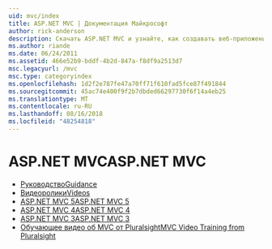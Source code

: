 ```yaml
---
uid: mvc/index
title: ASP.NET MVC | Документация Майкрософт
author: rick-anderson
description: Скачать ASP.NET MVC и узнайте, как создавать веб-приложения с помощью шаблона контроллера модели представления.
ms.author: riande
ms.date: 06/24/2011
ms.assetid: 466e52b9-bddf-4b2d-847a-f8df9a2513d7
msc.legacyurl: /mvc
msc.type: categoryindex
ms.openlocfilehash: 1d2f2e787fe47a70ff71f610fad5fce87f491844
ms.sourcegitcommit: 45ac74e400f9f2b7dbded66297730f6f14a4eb25
ms.translationtype: MT
ms.contentlocale: ru-RU
ms.lasthandoff: 08/16/2018
ms.locfileid: "48254818"
---
```

<a name="aspnet-mvc"></a><span data-ttu-id="00bca-103">ASP.NET MVC</span><span class="sxs-lookup"><span data-stu-id="00bca-103">ASP.NET MVC</span></span>
====================
- [<span data-ttu-id="00bca-104">Руководство</span><span class="sxs-lookup"><span data-stu-id="00bca-104">Guidance</span></span>](overview/index.md)
- [<span data-ttu-id="00bca-105">Видеоролики</span><span class="sxs-lookup"><span data-stu-id="00bca-105">Videos</span></span>](videos/index.md)
- [<span data-ttu-id="00bca-106">ASP.NET MVC 5</span><span class="sxs-lookup"><span data-stu-id="00bca-106">ASP.NET MVC 5</span></span>](mvc5.md)
- [<span data-ttu-id="00bca-107">ASP.NET MVC 4</span><span class="sxs-lookup"><span data-stu-id="00bca-107">ASP.NET MVC 4</span></span>](mvc4.md)
- [<span data-ttu-id="00bca-108">ASP.NET MVC 3</span><span class="sxs-lookup"><span data-stu-id="00bca-108">ASP.NET MVC 3</span></span>](mvc3.md)
- [<span data-ttu-id="00bca-109">Обучающее видео об MVC от Pluralsight</span><span class="sxs-lookup"><span data-stu-id="00bca-109">MVC Video Training from Pluralsight</span></span>](pluralsight.md)
